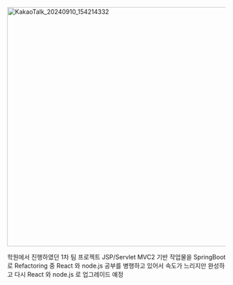 <img width="552" alt="KakaoTalk_20240910_154214332" src="https://github.com/user-attachments/assets/951d5ae3-4f4f-41b4-9891-f8980ba26216">

학원에서 진행하였던 1차 팀 프로젝트 JSP/Servlet MVC2 기반 작업물을  SpringBoot 로  Refactoring 중 
React 와 node.js 공부를 병행하고 있어서 속도가 느리지만 완성하고 다시 React 와 node.js 로 업그레이드 예정
